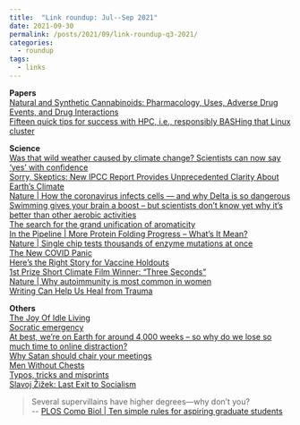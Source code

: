 ```yaml
---
title:  "Link roundup: Jul--Sep 2021"
date: 2021-09-30
permalink: /posts/2021/09/link-roundup-q3-2021/
categories: 
  - roundup
tags:
  - links
---
```

  
**Papers**  
[Natural and Synthetic Cannabinoids: Pharmacology, Uses, Adverse Drug Events, and Drug Interactions](https://accp1.onlinelibrary.wiley.com/doi/full/10.1002/jcph.1871)  
[Fifteen quick tips for success with HPC, i.e., responsibly BASHing that Linux cluster](https://journals.plos.org/ploscompbiol/article?id=10.1371/journal.pcbi.1009207)  
  
**Science**   
[Was that wild weather caused by climate change? Scientists can now say ‘yes’ with confidence](https://edition.cnn.com/interactive/2021/08/world/extreme-weather-climate-change/)  
[Sorry, Skeptics: New IPCC Report Provides Unprecedented Clarity About Earth’s Climate](https://www.forbes.com/sites/startswithabang/2021/08/10/sorry-skeptics-new-ipcc-report-provides-unprecedented-clarity-about-earths-climate/)  
[Nature \| How the coronavirus infects cells — and why Delta is so dangerous](https://www.nature.com/articles/d41586-021-02039-y)  
[Swimming gives your brain a boost – but scientists don’t know yet why it’s better than other aerobic activities](https://theconversation.com/swimming-gives-your-brain-a-boost-but-scientists-dont-know-yet-why-its-better-than-other-aerobic-activities-164297)  
[The search for the grand unification of aromaticity](https://www.chemistryworld.com/features/the-search-for-the-grand-unification-of-aromaticity/4013915.article)  
[In the Pipeline \| More Protein Folding Progress – What’s It Mean?](https://blogs.sciencemag.org/pipeline/archives/2021/07/23/more-protein-folding-progress-whats-it-mean)  
[Nature \| Single chip tests thousands of enzyme mutations at once](https://www.nature.com/articles/d41586-021-02034-3)  
[The New COVID Panic](https://slate.com/technology/2021/07/covid-delta-variant-risk-vaccinated-breakthrough-cases.html)  
[Here’s the Right Story for Vaccine Holdouts](https://nautil.us/issue/103/healthy-communication/heres-the-right-story-for-vaccine-holdouts)  
[1st Prize Short Climate Film Winner: “Three Seconds”](https://vimeo.com/208145716)  
[Nature \| Why autoimmunity is most common in women](https://www.nature.com/articles/d41586-021-01836-9)  
[Writing Can Help Us Heal from Trauma ](https://hbr.org/2021/07/writing-can-help-us-heal-from-trauma)  
   
**Others**  
[The Joy Of Idle Living](https://www.ozy.com/the-new-and-the-next/the-joy-of-idle-living/440357/)  
[Socratic emergency](https://existentialcomics.com/comic/406)  
[At best, we’re on Earth for around 4,000 weeks – so why do we lose so much time to online distraction?](https://www.theguardian.com/books/2021/aug/07/on-earth-4000-weeks-so-why-lose-time-online-distraction-oliver-burkeman)  
[Why Satan should chair your meetings](https://www.economist.com/1843/2021/08/03/why-satan-should-chair-your-meetings)  
[Men Without Chests](https://www.artofmanliness.com/articles/men-without-chests/)  
[Typos, tricks and misprints](https://aeon.co/essays/why-is-the-english-spelling-system-so-weird-and-inconsistent)  
[Slavoj Žižek: Last Exit to Socialism](https://jacobinmag.com/2021/07/slavoj-zizek-climate-change-global-warming-nature-ecological-crises-socialism-final-exit)  

>Several supervillains have higher degrees—why don’t you?  
-- [PLOS Comp Biol \| Ten simple rules for aspiring graduate students](https://journals.plos.org/ploscompbiol/article?id=10.1371%2Fjournal.pcbi.1009276)  
<!-- 
>Have you ever thought of the perfect quip or comeback after it didn’t matter—a minute, hour, or day after your conversation has ended?  
Well, there’s a name for that phenomenon. It’s called l’esprit de l’escalier, or the spirit of the staircase, and refers to the perfect retort that arises at the wrong time.  
-- [The Secret to Being Witty, Revealed](https://getpocket.com/explore/item/the-secret-to-being-witty-revealed)   
-->
